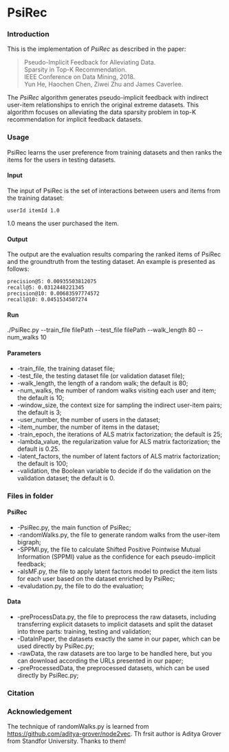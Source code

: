 # PsiRec

### Introduction

This is the implementation of *PsiRec* as described in the paper:<br>
> Pseudo-Implicit Feedback for Alleviating Data.<br>
> Sparsity in Top-K Recommendation.<br>
> IEEE Conference on Data Mining, 2018.<br>
> Yun He, Haochen Chen, Ziwei Zhu and James Caverlee.<br>

The *PsiRec* algorithm generates pseudo-implicit feedback with indirect user-item relationships to enrich the original extreme datasets. This algorithm focuses on alleviating the data sparsity problem in top-K recommendation for implicit feedback datasets.

### Usage
PsiRec learns the user preference from training datasets and then ranks the items for the users in testing datasets.

#### Input
The input of PsiRec is the set of interactions between users and items from the training dataset:

``userId itemId 1.0``

1.0 means the user purchased the item.

#### Output
The output are the evaluation results comparing the ranked items of PsiRec and the groundtruth from the testing dataset. An example is presented as follows:

```
precision@5: 0.00935503812075
recall@5: 0.0312448221345
precision@10: 0.00683597774572
recall@10: 0.0451534507274

```

#### Run
./PsiRec.py --train_file filePath --test_file filePath --walk_length 80 --num_walks 10

#### Parameters
- -train_file, the training dataset file;
- -test_file, the testing dataset file (or validation dataset file);
- -walk_length, the length of a random walk; the default is 80;
- -num_walks, the number of random walks visiting each user and item; the default is 10;
- -window_size, the context size for sampling the indirect user-item pairs; the default is 3;
- -user_number, the number of users in the dataset;
- -item_number, the number of items in the dataset;
- -train_epoch, the iterations of ALS matrix factorization; the default is 25;
- -lambda_value, the regularization value for ALS matrix factorization; the default is 0.25.
- -latent_factors, the number of latent factors of ALS matrix factorization; the default is 100;
- -validation, the Boolean variable to decide if do the validation on the validation dataset; the default is 0.

### Files in folder

#### PsiRec
- -PsiRec.py, the main function of PsiRec;
- -randomWalks.py, the file to generate random walks from the user-item bigraph;
- -SPPMI.py, the file to calculate Shifted Positive Pointwise Mutual Information (SPPMI) value as the confidence for each pseudo-implicit feedback;
- -alsMF.py, the file to apply latent factors model to predict the item lists for each user based on the dataset enriched by PsiRec;
- -evaludation.py, the file to do the evaluation;

#### Data
- -preProcessData.py, the file to preprocess the raw datasets, including transferring explicit datasets to implicit datasets and split the dataset into three parts: training, testing and validation;
- -DataInPaper, the datasets exactly the same in our paper, which can be used directly by PsiRec.py;
- -rawData, the raw datasets are too large to be handled here, but you can download according the URLs presented in our paper;
- -preProcessedData, the preprocessed datasets, which can be used directly by PsiRec.py;

### Citation

### Acknowledgement
The technique of randomWalks.py is learned from https://github.com/aditya-grover/node2vec. Th frsit author is Aditya Grover from Standfor University. Thanks to them!





